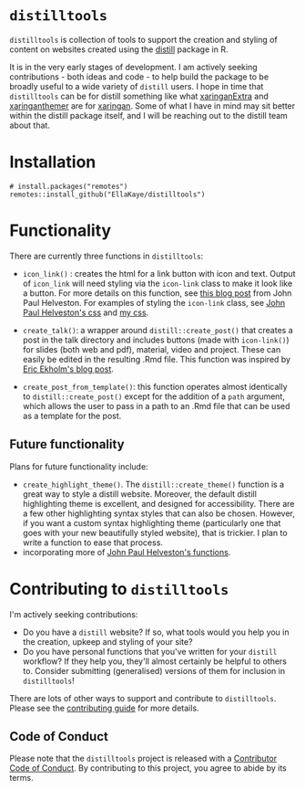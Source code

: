 # `distilltools`
`distilltools` is collection of tools to support the creation and styling of content on websites created using the [distill](https://rstudio.github.io/distill/) package in R.

It is in the very early stages of development. I am actively seeking contributions - both ideas and code - to help build the package to be broadly useful to a wide variety of `distill` users. I hope in time that `distilltools` can be for distill something like what [xaringanExtra](https://pkg.garrickadenbuie.com/xaringanExtra/#/) and [xaringanthemer](https://pkg.garrickadenbuie.com/xaringanthemer/) are for [xaringan](https://github.com/yihui/xaringan). Some of what I have in mind may sit better within the distill package itself, and I will be reaching out to the distill team about that.

# Installation
```
# install.packages("remotes")
remotes::install_github("EllaKaye/distilltools")
```

# Functionality

There are currently three functions in `distilltools`:

- `icon_link()` : creates the html for a link button with icon and text. Output of `icon_link` will need styling via the `icon-link` class to make it look like a button. For more details on this function, see [this blog post](https://www.jhelvy.com/posts/2021-03-25-customizing-distill-with-htmltools-and-css/#link-buttons-with-icons-text) from John Paul Helveston. For examples of styling the `icon-link` class, see [John Paul Helveston's css](https://github.com/jhelvy/jhelvy.com/blob/master/css/jhelvy.css) and [my css](https://github.com/EllaKaye/ellakaye-distill/blob/main/ek_theme.css).

- `create_talk()`: a wrapper around `distill::create_post()` that creates a post in the talk directory and includes buttons (made with `icon-link()`) for slides (both web and pdf), material, video and project. These can easily be edited in the resulting .Rmd file. This function was inspired by [Eric Ekholm's blog post](https://www.ericekholm.com/posts/2021-04-02-personalizing-the-distill-template/).

- `create_post_from_template()`: this function operates almost identically to `distill::create_post()` except for the addition of a `path` argument, which allows the user to pass in a path to an .Rmd file that can be used as a template for the post. 

## Future functionality
Plans for future functionality include:

- `create_highlight_theme()`. The `distill::create_theme()` function is a great way to style a distill website. Moreover, the default distill highlighting theme is excellent, and designed for accessibility. There are a few other highlighting syntax styles that can also be chosen. However, if you want a custom syntax highlighting theme (particularly one that goes with your new beautifully styled website), that is trickier. I plan to write a function to ease that process.
- incorporating more of [John Paul Helveston's functions](https://github.com/jhelvy/jhelvy.com/blob/master/R/functions.R).

# Contributing to `distilltools` 
I'm actively seeking contributions:

- Do you have a `distill` website? If so, what tools would you help you in the creation, upkeep and styling of your site?
- Do you have personal functions that you've written for your `distill` workflow? If they help you, they'll almost certainly be helpful to others to. Consider submitting (generalised) versions of them for inclusion in `distilltools`!

There are lots of other ways to support and contribute to `distilltools`. Please see the [contributing guide](.github/CONTRIBUTING.md) for more details.

## Code of Conduct
Please note that the `distilltools` project is released with a [Contributor Code of Conduct](.github/CODE_OF_CONDUCT.md). By contributing to this project, you agree to abide by its terms.
